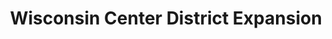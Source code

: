 ---
title: Wisconsin Center District Expansion
type: Website Expansion
role: Front-End Developer
platform: WordPress
link: https://wisconsincenter.com/buildingmore/
---